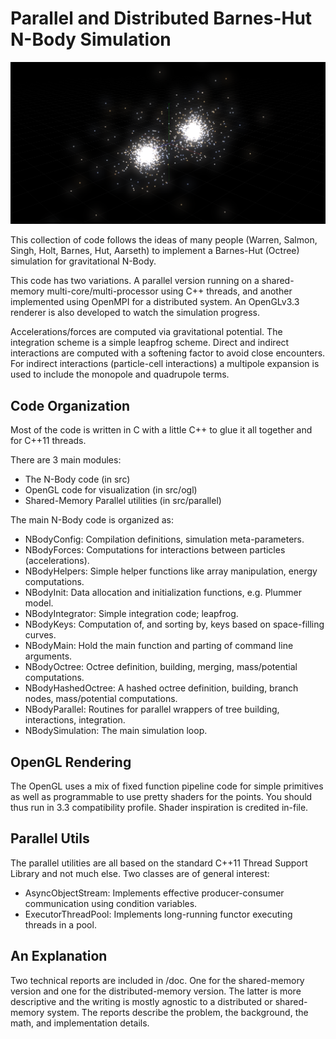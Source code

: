 Parallel and Distributed Barnes-Hut N-Body Simulation
=====================================================

!["The simulated collision of two globular clusters."](./doc/OGL-TwoClusters.png)

This collection of code follows the ideas of many people
(Warren, Salmon, Singh, Holt, Barnes, Hut, Aarseth) to implement
a Barnes-Hut (Octree) simulation for gravitational N-Body.

This code has two variations. A parallel version running on a shared-memory
multi-core/multi-processor using C++ threads, and another implemented using
OpenMPI for a distributed system.
An OpenGLv3.3 renderer is also developed to watch the simulation progress.

Accelerations/forces are computed via gravitational potential.
The integration scheme is a simple leapfrog scheme.
Direct and indirect interactions are computed with a softening factor
to avoid close encounters.
For indirect interactions (particle-cell interactions)
a multipole expansion is used to include the monopole and quadrupole terms.


## Code Organization

Most of the code is written in C with a little C++ to glue it all together
and for C++11 threads.

There are 3 main modules:
* The N-Body code (in src)
* OpenGL code for visualization (in src/ogl)
* Shared-Memory Parallel utilities (in src/parallel)


The main N-Body code is organized as:

* NBodyConfig: Compilation definitions, simulation meta-parameters.
* NBodyForces: Computations for interactions between particles (accelerations).
* NBodyHelpers: Simple helper functions like array manipulation, energy computations.
* NBodyInit: Data allocation and initialization functions, e.g. Plummer model.
* NBodyIntegrator: Simple integration code; leapfrog.
* NBodyKeys: Computation of, and sorting by, keys based on space-filling curves.
* NBodyMain: Hold the main function and parting of command line arguments.
* NBodyOctree: Octree definition, building, merging, mass/potential computations.
* NBodyHashedOctree: A hashed octree definition, building, branch nodes, mass/potential computations.
* NBodyParallel: Routines for parallel wrappers of tree building, interactions, integration.
* NBodySimulation: The main simulation loop.


## OpenGL Rendering

The OpenGL uses a mix of fixed function pipeline code for simple primitives
as well as programmable to use pretty shaders for the points. You should thus
run in 3.3 compatibility profile. Shader inspiration is credited in-file.


## Parallel Utils

The parallel utilities are all based on the standard C++11 Thread Support Library and
not much else. Two classes are of general interest:

* AsyncObjectStream: Implements effective producer-consumer communication using condition variables.
* ExecutorThreadPool: Implements long-running functor executing threads in a pool.


## An Explanation

Two technical reports are included in /doc.
One for the shared-memory version and one for the distributed-memory version.
The latter is more descriptive and the writing is mostly agnostic to a distributed or shared-memory
system. The reports describe the problem, the background, the math, and implementation details.